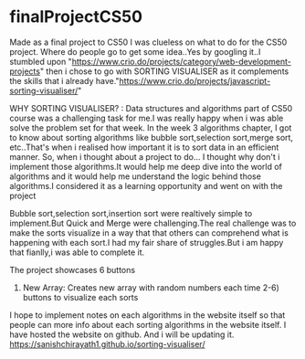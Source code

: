 # finalProjectCS50
Made as a final project to CS50
I was clueless on what to do for the CS50 project. Where do people go to get some idea..Yes by googling it..I  stumbled upon "https://www.crio.do/projects/category/web-development-projects" then i chose to go with SORTING VISUALISER as it complements the skills that i already have."https://www.crio.do/projects/javascript-sorting-visualiser/"

WHY SORTING VISUALISER? :
Data structures and algorithms part of CS50 course was a challenging task for me.I was really happy when i was able solve the problem set for that week. In the week 3 algorithms chapter, I got to know about sorting algorithms like bubble sort,selection sort,merge sort, etc..That's when i realised how important it is to sort data in an efficient manner. So, when i thought about a project to do... I thought why don't i implement those algorithms.It would help me deep dive into the world of algorithms and it would help me understand the logic behind those algorithms.I considered it as a learning opportunity and went on with the project

Bubble sort,selection sort,insertion sort were realtively simple to implement.But Quick and Merge were challenging.The real challenge was to make the sorts visualize in a way that that others can comprehend what is happening with each sort.I had my fair share of struggles.But i am happy that fianlly,i was able to complete it.

The project showcases 6 buttons
1) New Array: Creates new array with random numbers each time
2-6) buttons to visualize each sorts

I hope to implement notes on each algorithms in the website itself so that people can more info about each sorting algorithms in the website itself. I have hosted the website on github. And i will be updating it.
https://sanishchirayath1.github.io/sorting-visualiser/

